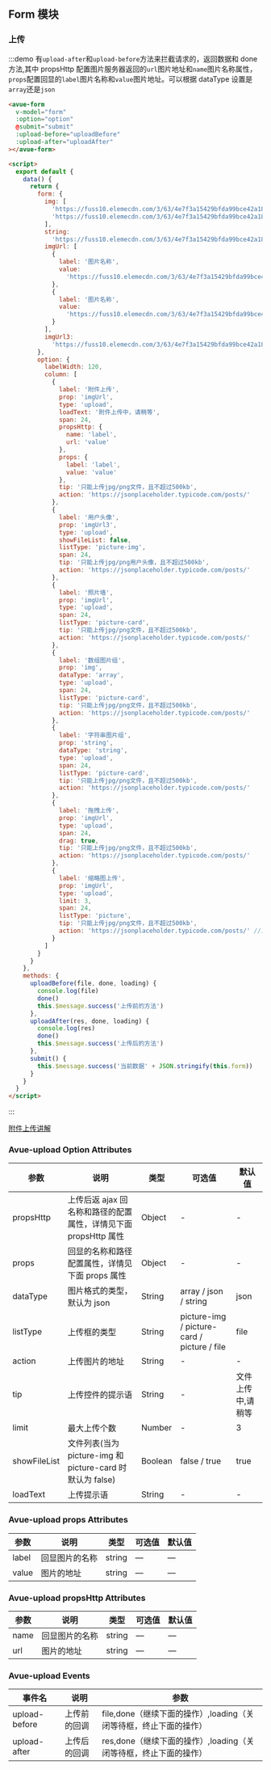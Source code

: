 <script>
export default {
    data() {
      return {
        form:{
          img:[
            'https://fuss10.elemecdn.com/3/63/4e7f3a15429bfda99bce42a18cdd1jpeg.jpeg?a=1',
            'https://fuss10.elemecdn.com/3/63/4e7f3a15429bfda99bce42a18cdd1jpeg.jpeg?a=2'
          ],
          string:'https://fuss10.elemecdn.com/3/63/4e7f3a15429bfda99bce42a18cdd1jpeg.jpeg?a=1,https://fuss10.elemecdn.com/3/63/4e7f3a15429bfda99bce42a18cdd1jpeg.jpeg?a=2',
          imgUrl:[{
            label:'图片名称',
            value:'https://fuss10.elemecdn.com/3/63/4e7f3a15429bfda99bce42a18cdd1jpeg.jpeg?a=1'
          },{
            label:'图片名称',
            value:'https://fuss10.elemecdn.com/3/63/4e7f3a15429bfda99bce42a18cdd1jpeg.jpeg?a=2'
          }],
          imgUrl3:'https://fuss10.elemecdn.com/3/63/4e7f3a15429bfda99bce42a18cdd1jpeg.jpeg?a=3'
        },
        option:{
          labelWidth: 120,
          column: [{
              label: '附件上传',
              prop: 'imgUrl',
              type: 'upload',
              loadText:'附件上传中，请稍等',
              span: 24,
              propsHttp:{
                  name:'label',
                  url:'value'
              },
              props:{
                  label:'label',
                  value:'value'
              },
              tip: '只能上传jpg/png文件，且不超过500kb',
              action: 'https://jsonplaceholder.typicode.com/posts/',
          }, {
              label: '用户头像',
              prop: 'imgUrl3',
              type: 'upload',
              showFileList: false,
              listType: 'picture-img',
              span: 24,
              tip: '只能上传jpg/png用户头像，且不超过500kb',
              action: 'https://jsonplaceholder.typicode.com/posts/',
          }, {
              label: '照片墙',
              prop: 'imgUrl',
              type: 'upload',
              span: 24,
              listType: 'picture-card',
              tip: '只能上传jpg/png文件，且不超过500kb',
              action: 'https://jsonplaceholder.typicode.com/posts/',
          }, {
              label: '数组图片组',
              prop: 'img',
              dataType:'array',
              type: 'upload',
              span: 24,
              listType: 'picture-card',
              tip: '只能上传jpg/png文件，且不超过500kb',
              action: 'https://jsonplaceholder.typicode.com/posts/',
          }, {
              label: '字符串图片组',
              prop: 'string',
              dataType:'string',
              type: 'upload',
              span: 24,
              listType: 'picture-card',
              tip: '只能上传jpg/png文件，且不超过500kb',
              action: 'https://jsonplaceholder.typicode.com/posts/',
          }, {
              label: '拖拽上传',
              prop: 'imgUrl',
              type: 'upload',
              span: 24,
              drag: true,
              tip: '只能上传jpg/png文件，且不超过500kb',
              action: 'https://jsonplaceholder.typicode.com/posts/',
          }, {
              label: '缩略图上传',
              prop: 'imgUrl',
              type: 'upload',
              limit: 3,
              span: 24,
              listType: 'picture',
              tip: '只能上传jpg/png文件，且不超过500kb',
              action: 'https://jsonplaceholder.typicode.com/posts/', //上传图片地址
          }]
      }
      };
    },
    methods: {
        uploadBefore(file,done,loading){
            console.log(file);
            done();
            this.$message.success('上传前的方法')
        },
        uploadAfter(res,done,loading){
            console.log(res);
            done();
            this.$message.success('上传后的方法')
        },
        submit(){
            this.$message.success('当前数据'+JSON.stringify(this.form))
        }
    }
}
</script>
<style>

</style>

## Form 模块

### 上传

:::demo 有`upload-after`和`upload-before`方法来拦截请求的，返回数据和 done 方法,其中 propsHttp 配置图片服务器返回的`url`图片地址和`name`图片名称属性，`props`配置回显的`label`图片名称和`value`图片地址。可以根据 dataType 设置是`array`还是`json`

```html
<avue-form
  v-model="form"
  :option="option"
  @submit="submit"
  :upload-before="uploadBefore"
  :upload-after="uploadAfter"
></avue-form>

<script>
  export default {
    data() {
      return {
        form: {
          img: [
            'https://fuss10.elemecdn.com/3/63/4e7f3a15429bfda99bce42a18cdd1jpeg.jpeg?a=1',
            'https://fuss10.elemecdn.com/3/63/4e7f3a15429bfda99bce42a18cdd1jpeg.jpeg?a=2'
          ],
          string:
            'https://fuss10.elemecdn.com/3/63/4e7f3a15429bfda99bce42a18cdd1jpeg.jpeg?a=1,https://fuss10.elemecdn.com/3/63/4e7f3a15429bfda99bce42a18cdd1jpeg.jpeg?a=2',
          imgUrl: [
            {
              label: '图片名称',
              value:
                'https://fuss10.elemecdn.com/3/63/4e7f3a15429bfda99bce42a18cdd1jpeg.jpeg?a=1'
            },
            {
              label: '图片名称',
              value:
                'https://fuss10.elemecdn.com/3/63/4e7f3a15429bfda99bce42a18cdd1jpeg.jpeg?a=2'
            }
          ],
          imgUrl3:
            'https://fuss10.elemecdn.com/3/63/4e7f3a15429bfda99bce42a18cdd1jpeg.jpeg?a=3'
        },
        option: {
          labelWidth: 120,
          column: [
            {
              label: '附件上传',
              prop: 'imgUrl',
              type: 'upload',
              loadText: '附件上传中，请稍等',
              span: 24,
              propsHttp: {
                name: 'label',
                url: 'value'
              },
              props: {
                label: 'label',
                value: 'value'
              },
              tip: '只能上传jpg/png文件，且不超过500kb',
              action: 'https://jsonplaceholder.typicode.com/posts/'
            },
            {
              label: '用户头像',
              prop: 'imgUrl3',
              type: 'upload',
              showFileList: false,
              listType: 'picture-img',
              span: 24,
              tip: '只能上传jpg/png用户头像，且不超过500kb',
              action: 'https://jsonplaceholder.typicode.com/posts/'
            },
            {
              label: '照片墙',
              prop: 'imgUrl',
              type: 'upload',
              span: 24,
              listType: 'picture-card',
              tip: '只能上传jpg/png文件，且不超过500kb',
              action: 'https://jsonplaceholder.typicode.com/posts/'
            },
            {
              label: '数组图片组',
              prop: 'img',
              dataType: 'array',
              type: 'upload',
              span: 24,
              listType: 'picture-card',
              tip: '只能上传jpg/png文件，且不超过500kb',
              action: 'https://jsonplaceholder.typicode.com/posts/'
            },
            {
              label: '字符串图片组',
              prop: 'string',
              dataType: 'string',
              type: 'upload',
              span: 24,
              listType: 'picture-card',
              tip: '只能上传jpg/png文件，且不超过500kb',
              action: 'https://jsonplaceholder.typicode.com/posts/'
            },
            {
              label: '拖拽上传',
              prop: 'imgUrl',
              type: 'upload',
              span: 24,
              drag: true,
              tip: '只能上传jpg/png文件，且不超过500kb',
              action: 'https://jsonplaceholder.typicode.com/posts/'
            },
            {
              label: '缩略图上传',
              prop: 'imgUrl',
              type: 'upload',
              limit: 3,
              span: 24,
              listType: 'picture',
              tip: '只能上传jpg/png文件，且不超过500kb',
              action: 'https://jsonplaceholder.typicode.com/posts/' //上传图片地址
            }
          ]
        }
      }
    },
    methods: {
      uploadBefore(file, done, loading) {
        console.log(file)
        done()
        this.$message.success('上传前的方法')
      },
      uploadAfter(res, done, loading) {
        console.log(res)
        done()
        this.$message.success('上传后的方法')
      },
      submit() {
        this.$message.success('当前数据' + JSON.stringify(this.form))
      }
    }
  }
</script>
```

:::

[附件上传讲解](https://pan.baidu.com/s/1Q6S4hqS1UClQmQF4obh5eA)

### Avue-upload Option Attributes

| 参数         | 说明                                                            | 类型    | 可选值                                      | 默认值            |
| ------------ | --------------------------------------------------------------- | ------- | ------------------------------------------- | ----------------- |
| propsHttp    | 上传后返 ajax 回名称和路径的配置属性，详情见下面 propsHttp 属性 | Object  | -                                           | -                 |
| props        | 回显的名称和路径配置属性，详情见下面 props 属性                 | Object  | -                                           | -                 |
| dataType     | 图片格式的类型，默认为 json                                     | String  | array / json / string                       | json              |
| listType     | 上传框的类型                                                    | String  | picture-img / picture-card / picture / file | file              |
| action       | 上传图片的地址                                                  | String  | -                                           | -                 |
| tip          | 上传控件的提示语                                                | String  | -                                           | 文件上传中,请稍等 |
| limit        | 最大上传个数                                                    | Number  | -                                           | 3                 |
| showFileList | 文件列表(当为 picture-img 和 picture-card 时默认为 false)       | Boolean | false / true                                | true              |
| loadText     | 上传提示语                                                      | String  | -                                           | -                 |

### Avue-upload props Attributes

| 参数  | 说明           | 类型   | 可选值 | 默认值 |
| ----- | -------------- | ------ | ------ | ------ |
| label | 回显图片的名称 | string | —      | —      |
| value | 图片的地址     | string | —      | —      |

### Avue-upload propsHttp Attributes

| 参数 | 说明           | 类型   | 可选值 | 默认值 |
| ---- | -------------- | ------ | ------ | ------ |
| name | 回显图片的名称 | string | —      | —      |
| url  | 图片的地址     | string | —      | —      |

### Avue-upload Events

| 事件名        | 说明         | 参数                                                              |
| ------------- | ------------ | ----------------------------------------------------------------- |
| upload-before | 上传前的回调 | file,done（继续下面的操作）,loading（关闭等待框，终止下面的操作） |
| upload-after  | 上传后的回调 | res,done（继续下面的操作）,loading（关闭等待框，终止下面的操作）  |
